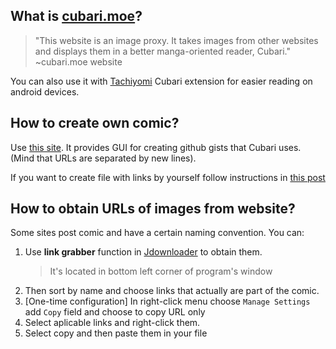 ## What is [cubari.moe](https://cubari.moe/)?
> "This website is an image proxy. It takes images from other websites and displays them in a better manga-oriented reader, Cubari." ~cubari.moe website

You can also use it with [Tachiyomi](https://tachiyomi.org/) Cubari extension for easier reading on android devices.

## How to create own comic?
Use [this site](https://stirante.com/facaccimo/). It provides GUI for creating github gists that Cubari uses. (Mind that URLs are separated by new lines). 

If you want to create file with links by yourself follow instructions in [this post](https://www.reddit.com/r/manga/comments/mcicbp/sl_how_to_host_a_series_on_imgur_with_guyamoe/)

## How to obtain URLs of images from website?
Some sites post comic and have a certain naming convention. You can:
1. Use **link grabber** function in [Jdownloader](https://jdownloader.org/) to obtain them.  
    > It's located in bottom left corner of program's window
2. Then sort by name and choose links that actually are part of the comic. 
3. [One-time configuration] In right-click menu choose `Manage Settings` add `Copy` field and choose to copy URL only
4. Select aplicable links and right-click them. 
5. Select copy and then paste them in your file

